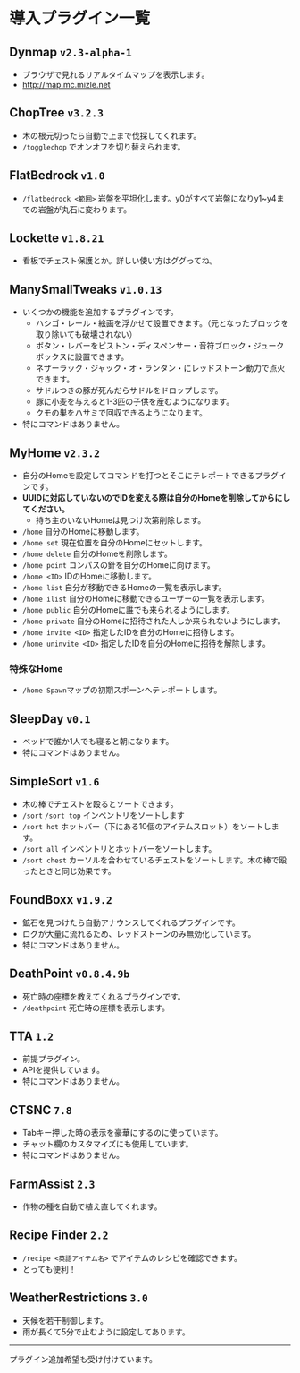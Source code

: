 <i class="fa fa-plug"></i>導入プラグイン一覧
===

## Dynmap `v2.3-alpha-1` [<i class="fa fa-external-link"></i>](http://dev.bukkit.org/bukkit-plugins/dynmap/)
   - ブラウザで見れるリアルタイムマップを表示します。
   - http://map.mc.mizle.net

## ChopTree `v3.2.3` [<i class="fa fa-external-link"></i>](https://www.spigotmc.org/resources/choptree.2046/)
   - 木の根元切ったら自動で上まで伐採してくれます。
   - `/togglechop` でオンオフを切り替えられます。

## FlatBedrock `v1.0` [<i class="fa fa-external-link"></i>](http://dev.bukkit.org/bukkit-plugins/flatbedrock/)
   - `/flatbedrock <範囲>` 岩盤を平坦化します。y0がすべて岩盤になりy1~y4までの岩盤が丸石に変わります。

## Lockette `v1.8.21` [<i class="fa fa-external-link"></i>](http://dev.bukkit.org/bukkit-plugins/lockette/)
   - 看板でチェスト保護とか。詳しい使い方はググってね。

## ManySmallTweaks `v1.0.13` [<i class="fa fa-external-link"></i>](http://dev.bukkit.org/bukkit-plugins/manysmalltweaks/)
   - いくつかの機能を追加するプラグインです。
     - ハシゴ・レール・絵画を浮かせて設置できます。（元となったブロックを取り除いても破壊されない）
     - ボタン・レバーをピストン・ディスペンサー・音符ブロック・ジュークボックスに設置できます。
     - ネザーラック・ジャック・オ・ランタン・にレッドストーン動力で点火できます。
     - サドルつきの豚が死んだらサドルをドロップします。
     - 豚に小麦を与えると1-3匹の子供を産むようになります。
     - クモの巣をハサミで回収できるようになります。
   - 特にコマンドはありません。

## MyHome `v2.3.2` [<i class="fa fa-external-link"></i>](http://dev.bukkit.org/bukkit-plugins/myhome/) 
   - 自分のHomeを設定してコマンドを打つとそこにテレポートできるプラグインです。
   - **UUIDに対応していないのでIDを変える際は自分のHomeを削除してからにしてください。**
     - 持ち主のいないHomeは見つけ次第削除します。
   - `/home` 自分のHomeに移動します。
   - `/home set` 現在位置を自分のHomeにセットします。
   - `/home delete` 自分のHomeを削除します。
   - `/home point` コンパスの針を自分のHomeに向けます。
   - `/home <ID>` IDのHomeに移動します。
   - `/home list` 自分が移動できるHomeの一覧を表示します。
   - `/home ilist` 自分のHomeに移動できるユーザーの一覧を表示します。
   - `/home public` 自分のHomeに誰でも来られるようにします。
   - `/home private` 自分のHomeに招待された人しか来られないようにします。
   - `/home invite <ID>` 指定したIDを自分のHomeに招待します。
   - `/home uninvite <ID>` 指定したIDを自分のHomeに招待を解除します。
   
   ### 特殊なHome
   - `/home Spawn`マップの初期スポーンへテレポートします。

## SleepDay `v0.1` [<i class="fa fa-external-link"></i>](http://dev.bukkit.org/bukkit-plugins/sleep-day/)
   - ベッドで誰か1人でも寝ると朝になります。
   - 特にコマンドはありません。

## SimpleSort `v1.6` [<i class="fa fa-external-link"></i>](http://dev.bukkit.org/bukkit-plugins/simplesort/)
   - 木の棒でチェストを殴るとソートできます。
   - `/sort`  `/sort top` インベントリをソートします
   - `/sort hot` ホットバー（下にある10個のアイテムスロット）をソートします。
   - `/sort all` インベントリとホットバーをソートします。
   - `/sort chest` カーソルを合わせているチェストをソートします。木の棒で殴ったときと同じ効果です。

## FoundBoxx `v1.9.2` [<i class="fa fa-external-link"></i>](http://dev.bukkit.org/bukkit-plugins/foundboxx/)
   - 鉱石を見つけたら自動アナウンスしてくれるプラグインです。
   - ログが大量に流れるため、レッドストーンのみ無効化しています。
   - 特にコマンドはありません。

## DeathPoint `v0.8.4.9b` [<i class="fa fa-external-link"></i>](http://dev.bukkit.org/bukkit-plugins/deathpoint/)
   - 死亡時の座標を教えてくれるプラグインです。
   - `/deathpoint` 死亡時の座標を表示します。

## TTA `1.2` [<i class="fa fa-external-link"></i>](https://www.spigotmc.org/resources/api-title-tablist-actionbar-ping-api-%E2%98%85-1-8-1-9-%E2%98%85-tta.19595/)
   - 前提プラグイン。
   - APIを提供しています。
   - 特にコマンドはありません。

## CTSNC `7.8` [<i class="fa fa-external-link"></i>](https://www.spigotmc.org/resources/ctsnc-%E2%98%85-animated-scoreboard-and-tablist-nametag-chat-%E2%98%85-protocol-hack-1-8-1-9.10714/)
   - Tabキー押した時の表示を豪華にするのに使っています。
   - チャット欄のカスタマイズにも使用しています。
   - 特にコマンドはありません。

## FarmAssist `2.3` [<i class="fa fa-external-link"></i>](http://dev.bukkit.org/bukkit-plugins/farmassist/)
   - 作物の種を自動で植え直してくれます。

## Recipe Finder `2.2` [<i class="fa fa-external-link"></i>](http://dev.bukkit.org/bukkit-plugins/recipe-finder/)
   - `/recipe <英語アイテム名>` でアイテムのレシピを確認できます。
   - とっても便利！

## WeatherRestrictions `3.0` [<i class="fa fa-external-link"></i>](http://dev.bukkit.org/bukkit-plugins/weatherrestrictions/)
   - 天候を若干制御します。
   - 雨が長くて5分で止むように設定してあります。
---

プラグイン追加希望も受け付けています。